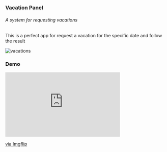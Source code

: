 <h3>Vacation Panel</h3>
<h6>A system for requesting vacations</h6>

<p>This is a perfect app for request a vacation for the specific date and follow the result</p>

![vacations](https://user-images.githubusercontent.com/73969513/145670811-03223990-1fb4-401c-805c-315cc87b2589.jpg)

<h3>Demo</h3>
<div style="width:360px;max-width:100%;"><div style="height:0;padding-bottom:56.11%;position:relative;"><iframe width="360" height="202" style="position:absolute;top:0;left:0;width:100%;height:100%;" frameBorder="0" src="https://imgflip.com/embed/5y8yhc"></iframe></div><p><a href="https://imgflip.com/gif/5y8yhc">via Imgflip</a></p></div>
